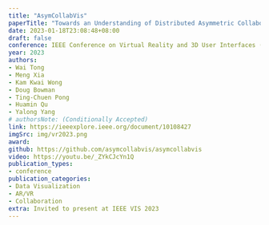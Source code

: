 ```yaml
---
title: "AsymCollabVis"
paperTitle: "Towards an Understanding of Distributed Asymmetric Collaborative Visualization on Problem-solving"
date: 2023-01-18T23:08:48+08:00
draft: false
conference: IEEE Conference on Virtual Reality and 3D User Interfaces (VR)
year: 2023
authors: 
- Wai Tong
- Meng Xia
- Kam Kwai Wong
- Doug Bowman
- Ting-Chuen Pong
- Huamin Qu
- Yalong Yang
# authorsNote: (Conditionally Accepted)
link: https://ieeexplore.ieee.org/document/10108427
imgSrc: img/vr2023.png
award:
github: https://github.com/asymcollabvis/asymcollabvis
video: https://youtu.be/_ZYkCJcYn1Q
publication_types:
- conference
publication_categories:
- Data Visualization
- AR/VR
- Collaboration
extra: Invited to present at IEEE VIS 2023
---
```



